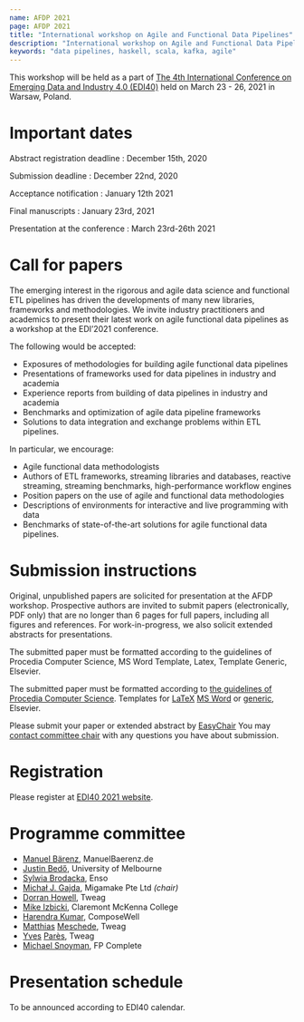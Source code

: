 ```yaml
---
name: AFDP 2021
page: AFDP 2021
title: "International workshop on Agile and Functional Data Pipelines"
description: "International workshop on Agile and Functional Data Pipelines"
keywords: "data pipelines, haskell, scala, kafka, agile"
---
```

<!-- Favicons -->
<link rel="apple-touch-icon" sizes="180x180" href="/assets/favicons/apple-touch-icon.png">
<link rel="icon" type="image/png" sizes="32x32" href="/assets/favicons/favicon-32x32.png">
<link rel="icon" type="image/png" sizes="16x16" href="/assets/favicons/favicon-16x16.png">
<link rel="manifest" href="/assets/favicons/site.webmanifest">
<link rel="shortcut icon" href="/assets/favicons/favicon.ico">
<meta name="msapplication-TileColor" content="#da532c">
<meta name="msapplication-config" content="/assets/favicons/browserconfig.xml">

This workshop will be held as a part of [The 4th International Conference on Emerging Data and Industry 4.0 (EDI40)](http://cs-conferences.acadiau.ca/EDI40-21/) held on March 23 - 26, 2021 in Warsaw, Poland.

# Important dates

Abstract registration deadline
  : December 15th, 2020

Submission deadline
  : December 22nd, 2020

Acceptance notification
  : January 12th 2021

Final manuscripts
  : January 23rd, 2021

Presentation at the conference
  : March 23rd-26th 2021

# Call for papers

The emerging interest in the rigorous and agile data science and functional ETL pipelines has driven the developments of many new libraries, frameworks and methodologies.
We invite industry practitioners and academics to present their latest work on agile functional data pipelines as a workshop at the EDI’2021 conference.

The following would be accepted:
* Exposures of methodologies for building agile functional data pipelines
* Presentations of frameworks used for data pipelines in industry and academia
* Experience reports from building of data pipelines in industry and academia
* Benchmarks and optimization of agile data pipeline frameworks
* Solutions to data integration and exchange problems within ETL pipelines.

In particular, we encourage:
* Agile functional data methodologists
* Authors of ETL frameworks, streaming libraries and databases, reactive streaming, streaming benchmarks, high-performance workflow engines
* Position papers on the use of agile and functional data methodologies
* Descriptions of environments for interactive and live programming with data
* Benchmarks of state-of-the-art solutions for agile functional data pipelines.

# Submission instructions

Original, unpublished papers are solicited for presentation at the AFDP workshop. Prospective authors are invited to submit papers (electronically, PDF only) that are no longer than 6 pages for full papers, including all figures and references. For work-in-progress, we also solicit extended abstracts for presentations.

The submitted paper must be formatted according to the guidelines of Procedia Computer Science, MS Word Template, Latex, Template Generic, Elsevier.

The submitted paper must be formatted according to [the guidelines of Procedia Computer Science](http://www.elsevier.com/journals/procedia-computer-science/1877-0509/guide-for-authors/). Templates for [LaTeX](http://cs-conferences.acadiau.ca/EDI40-20/templates/EDI40_PROCS_Template.zip) [MS Word](http://cs-conferences.acadiau.ca/EDI40-20/templates/EDI40_PROCS_Template.doc) or [generic](http://cs-conferences.acadiau.ca/EDI40-20/templates/EDI40-Template-Generic.pdf), Elsevier.

Please submit your paper or extended abstract by [EasyChair](https://easychair.org/my/conference?conf=afdp2021#)
You may [contact committee chair](https://www.linkedin.com/in/mjgajda/) with any questions you have about submission.
# Registration

Please register at [EDI40 2021 website](http://cs-conferences.acadiau.ca/EDI40-21/).

# Programme committee

* [Manuel Bärenz](https://manuelbaerenz.de), ManuelBaerenz.de
* [Justin Bedő](https://cua0.org), University of Melbourne
* [Sylwia Brodacka](https://enso.org), Enso
* [Michał J. Gajda](https://migamake.com), Migamake Pte Ltd _(chair)_
* [Dorran Howell](https://github.com/dorranh), Tweag
* [Mike Izbicki](https://izbicki.me/), Claremont McKenna College
* [Harendra Kumar](https://twitter.com/hk_hooda), ComposeWell
* [Matthias](https://github.com/MMesch) [Meschede](https://twitter.com/Mattwittus), Tweag
* [Yves](https://www.linkedin.com/in/yves-par%C3%A8s-88315549/) [Parès](https://github.com/YPares), Tweag
* [Michael Snoyman](https://www.snoyman.com), FP Complete

# Presentation schedule

To be announced according to EDI40 calendar.

